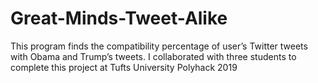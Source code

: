 # Great-Minds-Tweet-Alike

This program finds the compatibility percentage of user’s Twitter tweets with Obama and Trump’s tweets. 
I collaborated with three students to complete this project at Tufts University Polyhack 2019
